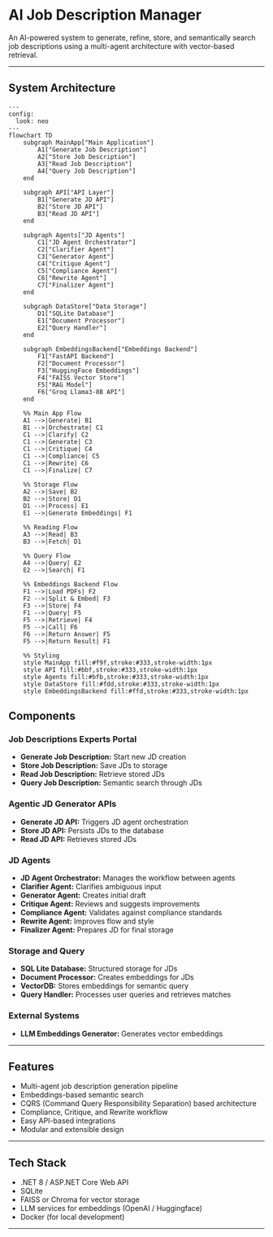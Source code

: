 
# AI Job Description Manager

An AI-powered system to generate, refine, store, and semantically search job descriptions using a multi-agent architecture with vector-based retrieval.

---

## System Architecture

```mermaid
---
config:
  look: neo
---
flowchart TD
    subgraph MainApp["Main Application"]
        A1["Generate Job Description"]
        A2["Store Job Description"]
        A3["Read Job Description"]
        A4["Query Job Description"]
    end

    subgraph API["API Layer"]
        B1["Generate JD API"]
        B2["Store JD API"]
        B3["Read JD API"]
    end

    subgraph Agents["JD Agents"]
        C1["JD Agent Orchestrator"]
        C2["Clarifier Agent"]
        C3["Generator Agent"]
        C4["Critique Agent"]
        C5["Compliance Agent"]
        C6["Rewrite Agent"]
        C7["Finalizer Agent"]
    end

    subgraph DataStore["Data Storage"]
        D1["SQLite Database"]
        E1["Document Processor"]
        E2["Query Handler"]
    end

    subgraph EmbeddingsBackend["Embeddings Backend"]
        F1["FastAPI Backend"]
        F2["Document Processor"]
        F3["HuggingFace Embeddings"]
        F4["FAISS Vector Store"]
        F5["RAG Model"]
        F6["Groq Llama3-8B API"]
    end

    %% Main App Flow
    A1 -->|Generate| B1
    B1 -->|Orchestrate| C1
    C1 -->|Clarify| C2
    C1 -->|Generate| C3
    C1 -->|Critique| C4
    C1 -->|Compliance| C5
    C1 -->|Rewrite| C6
    C1 -->|Finalize| C7

    %% Storage Flow
    A2 -->|Save| B2
    B2 -->|Store| D1
    D1 -->|Process| E1
    E1 -->|Generate Embeddings| F1

    %% Reading Flow
    A3 -->|Read| B3
    B3 -->|Fetch| D1

    %% Query Flow
    A4 -->|Query| E2
    E2 -->|Search| F1

    %% Embeddings Backend Flow
    F1 -->|Load PDFs| F2
    F2 -->|Split & Embed| F3
    F3 -->|Store| F4
    F1 -->|Query| F5
    F5 -->|Retrieve| F4
    F5 -->|Call| F6
    F6 -->|Return Answer| F5
    F5 -->|Return Result| F1

    %% Styling
    style MainApp fill:#f9f,stroke:#333,stroke-width:1px
    style API fill:#bbf,stroke:#333,stroke-width:1px
    style Agents fill:#bfb,stroke:#333,stroke-width:1px
    style DataStore fill:#fdd,stroke:#333,stroke-width:1px
    style EmbeddingsBackend fill:#ffd,stroke:#333,stroke-width:1px 

```

## Components

### Job Descriptions Experts Portal
- **Generate Job Description:** Start new JD creation
- **Store Job Description:** Save JDs to storage
- **Read Job Description:** Retrieve stored JDs
- **Query Job Description:** Semantic search through JDs

### Agentic JD Generator APIs
- **Generate JD API:** Triggers JD agent orchestration
- **Store JD API:** Persists JDs to the database
- **Read JD API:** Retrieves stored JDs

### JD Agents
- **JD Agent Orchestrator:** Manages the workflow between agents
- **Clarifier Agent:** Clarifies ambiguous input
- **Generator Agent:** Creates initial draft
- **Critique Agent:** Reviews and suggests improvements
- **Compliance Agent:** Validates against compliance standards
- **Rewrite Agent:** Improves flow and style
- **Finalizer Agent:** Prepares JD for final storage

### Storage and Query
- **SQL Lite Database:** Structured storage for JDs
- **Document Processor:** Creates embeddings for JDs
- **VectorDB:** Stores embeddings for semantic query
- **Query Handler:** Processes user queries and retrieves matches

### External Systems
- **LLM Embeddings Generator:** Generates vector embeddings 

---

## Features

- Multi-agent job description generation pipeline
- Embeddings-based semantic search
- CQRS (Command Query Responsibility Separation) based architecture
- Compliance, Critique, and Rewrite workflow
- Easy API-based integrations
- Modular and extensible design

---

## Tech Stack

- .NET 8 / ASP.NET Core Web API
- SQLite
- FAISS or Chroma for vector storage
- LLM services for embeddings (OpenAI / Huggingface)
- Docker (for local development)

---



